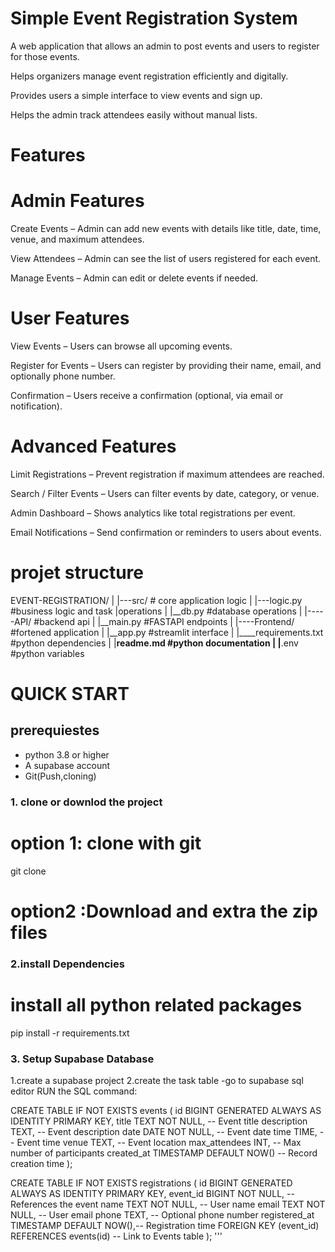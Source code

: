 
# Simple Event Registration System
A web application that allows an admin to post events and users to register for those events.

Helps organizers manage event registration efficiently and digitally.

Provides users a simple interface to view events and sign up.

Helps the admin track attendees easily without manual lists.

# Features

 # Admin Features

 Create Events – Admin can add new events with details like title, date, time, venue, and maximum attendees.

View Attendees – Admin can see the list of users registered for each event.

Manage Events – Admin can edit or delete events if needed.

 # User Features

View Events – Users can browse all upcoming events.

Register for Events – Users can register by providing their name, email, and optionally phone number.

Confirmation – Users receive a confirmation (optional, via email or notification).

 # Advanced Features

Limit Registrations – Prevent registration if maximum attendees are reached.

Search / Filter Events – Users can filter events by date, category, or venue.

Admin Dashboard – Shows analytics like total registrations per event.

Email Notifications – Send confirmation or reminders to users about events.

# projet structure

EVENT-REGISTRATION/
|
|---src/                   # core application logic
|     |---logic.py          #business logic and task
|operations
|     |__db.py              #database operations
|
|-----API/                  #backend api
|      |__main.py           #FASTAPI endpoints
|
|----Frontend/              #fortened application
|     |__app.py             #streamlit interface
|
|____requirements.txt       #python dependencies
|
|____readme.md              #python documentation
|
|____.env                  #python variables



# QUICK START
## prerequiestes

- python 3.8 or higher
- A supabase account 
- Git(Push,cloning)
### 1. clone or downlod the project

# option 1:  clone with git 
git clone <repository-url>
# option2 :Download and extra the zip files

### 2.install Dependencies
# install all python related packages
pip install -r requirements.txt

### 3. Setup Supabase Database
1.create a supabase project
2.create the task table
-go to supabase sql editor
RUN the SQL command:

  CREATE TABLE IF NOT EXISTS events (
    id BIGINT GENERATED ALWAYS AS IDENTITY PRIMARY KEY,
    title TEXT NOT NULL,                  -- Event title
    description TEXT,                     -- Event description
    date DATE NOT NULL,                   -- Event date
    time TIME,                            -- Event time
    venue TEXT,                           -- Event location
    max_attendees INT,                    -- Max number of participants
    created_at TIMESTAMP DEFAULT NOW()    -- Record creation time
);


CREATE TABLE IF NOT EXISTS registrations (
    id BIGINT GENERATED ALWAYS AS IDENTITY PRIMARY KEY,
    event_id BIGINT NOT NULL,             -- References the event
    name TEXT NOT NULL,                   -- User name
    email TEXT NOT NULL,                  -- User email
    phone TEXT,                           -- Optional phone number
    registered_at TIMESTAMP DEFAULT NOW(),-- Registration time
    FOREIGN KEY (event_id) REFERENCES events(id)  -- Link to Events table
);
'''




